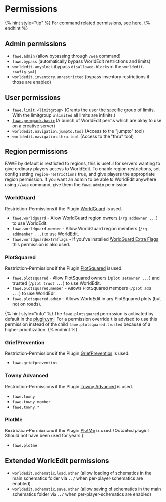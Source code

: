 # Permissions

{% hint style="tip" %}
For command related permissions, see [here](../main-commands-and-permissions.md).
{% endhint %}

## Admin permissions

- `fawe.admin` (allow bypassing through `/wea` command)
- `fawe.bypass` (automatically bypass WorldEdit restrictions and limits)
- `worldedit.anyblock` (bypass `disallowed-blocks` in the `worldedit-config.yml`)
- `worldedit.inventory.unrestricted` (bypass inventory restrictions if those are enabled)

## User permissions

- `fawe.limit.<limitgroup>` (Grants the user the specific group of limits. With the limitgroup `unlimited` all limits are infinite.)
- [`fawe.permpack.basic`](https://github.com/IntellectualSites/FastAsyncWorldEdit/blob/main/worldedit-bukkit/src/main/resources/plugin.yml#L31) (A bunch of WorldEdit perms which are okay to use on a creative server)
- `worldedit.navigation.jumpto.tool` (Access to the "jumpto" tool)
- `worldedit.navigation.thru.tool` (Access to the "thru" tool)

## Region permissions

FAWE by default is restricted to regions, this is useful for servers wanting to give ordinary players access to WorldEdit. To enable region restrictions, set config setting `region-restrictions` true, and give players the appropriate region permission.  If you want an admin to be able to WorldEdit anywhere using `//wea` command, give them the `fawe.admin` permission.

### WorldGuard

Restriction-Permissions if the Plugin [WorldGuard](https://dev.bukkit.org/projects/worldguard) is used.

- `fawe.worldguard` - Allow WorldGuard region owners (`/rg addowner ...`) to use WorldEdit.
- `fawe.worldguard.member` - Allow WorldGuard region members (`/rg addmember ...`) to use WorldEdit.
- `fawe.worldguardextraflags` - If you've installed [WorldGuard Extra Flags](https://www.spigotmc.org/resources/4823) this permission is also used.

### PlotSquared

Restriction-Permissions if the Plugin [PlotSquared](https://www.spigotmc.org/resources/77506) is used.

- `fawe.plotsquared` - Allow PlotSquared owners (`/plot setowner ...`) and trusted (`/plot trust ...`) to use WorldEdit.
- `fawe.plotsquared.member` - Allows PlotSquared members (`/plot add ...`) to use WorldEdit.
- `fawe.plotsquared.admin` - Allows WorldEdit in any PlotSquared plots (but not on roads).

{% hint style="info" %}
The `fawe.plotsquared` permission is activated by default in the [plugin.yml](https://github.com/IntellectualSites/FastAsyncWorldEdit/blob/e40a657faf993536133b2e1bbe771a5c96619bd7/worldedit-bukkit/src/main/resources/plugin.yml#L14-L17)! For a permission override it is advised to use this permission instead of the child `fawe.plotsquared.trusted` because of a higher prioritization.
{% endhint %}

### GriefPrevention

Restriction-Permissions if the Plugin [GriefPrevention](https://www.spigotmc.org/resources/1884) is used.

- `fawe.griefprevention`

### Towny Advanced

Restriction-Permissions if the Plugin [Towny Advanced](https://www.spigotmc.org/resources/72694) is used.

- `fawe.towny`
- `fawe.towny.member`
- `fawe.towny.*`

### PlotMe

Restriction-Permissions if the Plugin [PlotMe](https://www.spigotmc.org/resources/2131) is used. (Outdated plugin! Should not have been used for years.)

- `fawe.plotme`

## Extended WorldEdit permissions

- `worldedit.schematic.load.other` (allow loading of schematics in the main schematics folder via `../` when per-player-schematics are enabled)
- `worldedit.schematic.save.other` (allow saving of schematics in the main schematics folder via `../` when per-player-schematics are enabled)
